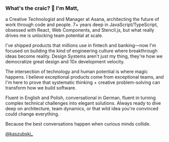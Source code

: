 ### What's the craic? 👋 I'm Matt, 

a Creative Technologist and Manager at Asana, architecting the future of work through code and people. 7+ years deep in JavaScript/TypeScript, obsessed with React, Web Components, and Stencil.js, but what really drives me is unlocking team potential at scale.

I've shipped products that millions use in fintech and banking—now I'm focused on building the kind of engineering culture where breakthrough ideas become reality. Design Systems aren't just my thing, they're how we democratize great design and 10x development velocity.

The intersection of technology and human potential is where magic happens. I believe exceptional products come from exceptional teams, and I'm here to prove that systematic thinking + creative problem-solving can transform how we build software.

Fluent in English and Polish, conversational in German, fluent in turning complex technical challenges into elegant solutions. Always ready to dive deep on architecture, team dynamics, or that wild idea you're convinced could change everything.

Because the best conversations happen when curious minds collide.

[@kaszubski_](https://twitter.com/kaszubski_)
